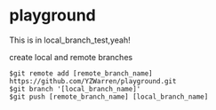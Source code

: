 # playground
This is in local_branch_test,yeah!

create local and remote branches
```
$git remote add [remote_branch_name] https://github.com/YZWarren/playground.git
$git branch '[local_branch_name]'
$git push [remote_branch_name] [local_branch_name]
```